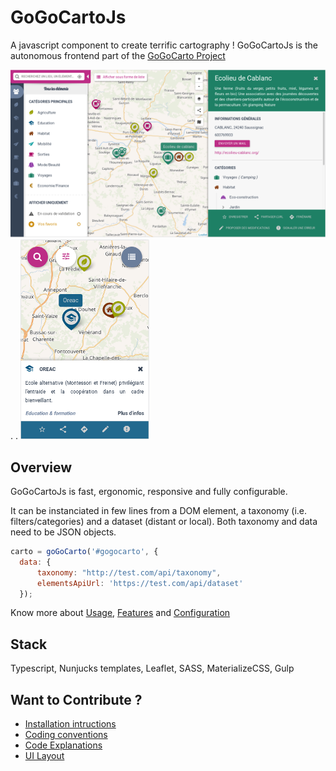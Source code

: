 GoGoCartoJs
==========
A javascript component to create terrific cartography ! GoGoCartoJs is the autonomous frontend part of the [GoGoCarto Project](https://github.com/pixelhumain/GoGoCarto)

![alt text](docs/screenshots/desktop.png "Desktop")
.   .   ![alt text](docs/screenshots/mobile.png "Mobile")



Overview
--------

GoGoCartoJs is fast, ergonomic, responsive and fully configurable. 

It can be instanciated in few lines from a DOM element, a taxonomy (i.e. filters/categories) and a dataset (distant or local). Both taxonomy and data need to be JSON objects.

```javascript
carto = goGoCarto('#gogocarto', {
  data: {
      taxonomy: "http://test.com/api/taxonomy",
      elementsApiUrl: 'https://test.com/api/dataset'
  });
```

Know more about [Usage](docs/usage.md), [Features](docs/features.md) and [Configuration](docs/configuration.md)


Stack
-----
Typescript, Nunjucks templates, Leaflet, SASS, MaterializeCSS, Gulp


Want to Contribute ?
-------------

- [Installation intructions](docs/how-to-contribute/1-Installation.md)
- [Coding conventions](docs/how-to-contribute/2-Coding-conventions.md)
- [Code Explanations](docs/how-to-contribute/3-Code-explanations.md)
- [UI Layout](docs/how-to-contribute/4-Ui-layout.md)

